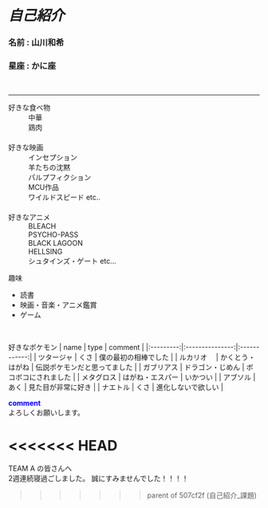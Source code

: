# ***自己紹介***

### **名前 : 山川和希**
### **星座 : かに座**
<br>

---
<dl>
 <dt>好きな食べ物</dt>
 <dd>中華</dd>
 <dd>鶏肉</dd>　　
 <dt>好きな映画</dt>
 <dd>インセプション</dd>
 <dd>羊たちの沈黙</dd>
 <dd>パルプフィクション</dd>
 <dd>MCU作品</dd>
 <dd>ワイルドスピード etc..</dd>　　
 <dt>好きなアニメ</dt>
 <dd>BLEACH</dd>
 <dd>PSYCHO-PASS</dd>
 <dd>BLACK LAGOON</dd>
 <dd>HELLSING</dd>
 <dd>シュタインズ・ゲート etc...</dt>
</dl>

趣味
- 読書
- 映画・音楽・アニメ鑑賞
- ゲーム  
<br>

好きなポケモン
|   name    |       type      | comment  |
|:---------:|:---------------:|:------------:|
| ツタージャ |      くさ       | 僕の最初の相棒でした |
| ルカリオ　 | かくとう・はがね | 伝説ポケモンだと思ってました |
| ガブリアス | ドラゴン・じめん | ボコボコにされました |
| メタグロス | はがね・エスパー | いかつい |
|  アブソル  |      あく       | 見た目が非常に好き |
|  ナエトル  |      くさ       |   進化しないで欲しい   |

**<span style="color: blue; ">comment</span>**   
よろしくお願いします。  

<<<<<<< HEAD
=======
TEAM A の皆さんへ  
2週連続寝過ごしました。
誠にすみませんでした！！！！
>>>>>>> parent of 507cf2f (自己紹介_課題)

